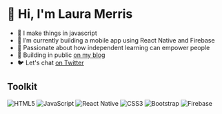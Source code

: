 # :wave: Hi, I'm Laura Merris
- :seedling: I make things in javascript
- :wrench: I’m currently building a mobile app using React Native and Firebase
- :revolving_hearts: Passionate about how independent learning can empower people
- :page_facing_up: Building in public [on my blog](https://lauramerris.github.io)
- :bird: Let's chat [on Twitter](https://twitter.com/lauramerris)

## Toolkit

![HTML5](https://img.shields.io/badge/html5-%23E34F26.svg?style=for-the-badge&logo=html5&logoColor=white)
![JavaScript](https://img.shields.io/badge/javascript-%23323330.svg?style=for-the-badge&logo=javascript&logoColor=%23F7DF1E)
![React Native](https://img.shields.io/badge/react_native-%2320232a.svg?style=for-the-badge&logo=react&logoColor=%2361DAFB)
![CSS3](https://img.shields.io/badge/css3-%231572B6.svg?style=for-the-badge&logo=css3&logoColor=white)
![Bootstrap](https://img.shields.io/badge/bootstrap-%23563D7C.svg?style=for-the-badge&logo=bootstrap&logoColor=white)
![Firebase](https://img.shields.io/badge/firebase-%23039BE5.svg?style=for-the-badge&logo=firebase)


<!---
LauraMerris/LauraMerris is a ✨ special ✨ repository because its `README.md` (this file) appears on your GitHub profile.
You can click the Preview link to take a look at your changes.
--->
